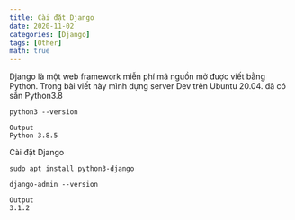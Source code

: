 ```yaml
---
title: Cài đặt Django
date: 2020-11-02
categories: [Django]
tags: [Other]
math: true
---
```

Django là một web framework miễn phí mã nguồn mở được viết bằng Python. Trong bài viết này mình dựng server Dev trên Ubuntu 20.04. đã có sắn Python3.8
```
python3 --version
```
```
Output
Python 3.8.5
```
Cài đặt Django
```
sudo apt install python3-django
```
```
django-admin --version
```
```
Output
3.1.2
```

